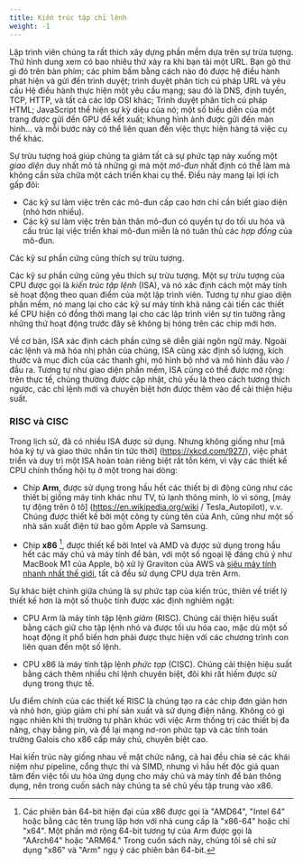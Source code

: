 ```yaml
---
title: Kiến trúc tập chỉ lệnh
weight: -1
---
```


Lập trình viên chúng ta rất thích xây dựng phần mềm dựa trên sự trừa tượng. Thử hình dung xem có bao nhiêu thứ xảy ra khi bạn tải một URL. Bạn gõ thứ gì đó trên bàn phím; các phím bấm bằng cách nào đó được hệ điều hành phát hiện và gửi đến trình duyệt; trình duyệt phân tích cú pháp URL và yêu cầu Hệ điều hành thực hiện một yêu cầu mạng; sau đó là DNS, định tuyến, TCP, HTTP, và tất cả các lớp OSI khác; Trình duyệt phân tích cú pháp HTML; JavaScript thể hiện sự kỳ diệu của nó; một số biểu diễn của một trang được gửi đến GPU để kết xuất; khung hình ảnh được gửi đến màn hình… và mỗi bước này có thể liên quan đến việc thực hiện hàng tá việc cụ thể khác.

Sự trừu tượng hoá giúp chúng ta giảm tất cả sự phức tạp này xuống một *giao diện* duy nhất mô tả những gì mà một *mô-đun* nhất định có thể làm mà không cần sửa chữa một cách triển khai cụ thể. Điều này mang lại lợi ích gấp đôi:

- Các kỹ sư làm việc trên các mô-đun cấp cao hơn chỉ cần biết giao diện (nhỏ hơn nhiều).
- Các kỹ sư làm việc trên bản thân mô-đun có quyền tự do tối ưu hóa và cấu trúc lại việc triển khai mô-đun miễn là nó tuân thủ các *hợp đồng* của mô-đun.

Các kỹ sư phần cứng cũng thích sự trừu tượng.

Các kỹ sư phần cứng cũng yêu thích sự trừu tượng. Một sự trừu tượng của CPU được gọi là *kiến trúc tập lệnh* (ISA), và nó xác định cách một máy tính sẽ hoạt động theo quan điểm của một lập trình viên. Tương tự như giao diện phần mềm, nó mang lại cho các kỹ sư máy tính khả năng cải tiến các thiết kế CPU hiện có đồng thời mang lại cho các lập trình viên sự tin tưởng rằng những thứ hoạt động trước đây sẽ không bị hỏng trên các chip mới hơn.

Về cơ bản, ISA xác định cách phần cứng sẽ diễn giải ngôn ngữ máy. Ngoài các lệnh và mã hóa nhị phân của chúng, ISA cũng xác định số lượng, kích thước và mục đích của các thanh ghi, mô hình bộ nhớ và mô hình đầu vào / đầu ra. Tương tự như giao diện phần mềm, ISA cũng có thể được mở rộng: trên thực tế, chúng thường được cập nhật, chủ yếu là theo cách tương thích ngược, các chỉ lệnh mới và chuyên biệt hơn được thêm vào để cải thiện hiệu suất.

### RISC và CISC

Trong lịch sử, đã có nhiều ISA được sử dụng. Nhưng không giống như [mã hóa ký tự và giao thức nhắn tin tức thời] (https://xkcd.com/927/), việc phát triển và duy trì một ISA hoàn toàn riêng biệt rất tốn kém, vì vậy các thiết kế CPU chính thống hội tụ ở một trong hai dòng:

- Chip **Arm**, được sử dụng trong hầu hết các thiết bị di động cũng như các thiết bị giống máy tính khác như TV, tủ lạnh thông minh, lò vi sóng, [máy tự động trên ô tô] (https://en.wikipedia.org/wiki / Tesla_Autopilot), v.v. Chúng được thiết kế bởi một công ty cùng tên của Anh, cũng như một số nhà sản xuất điện tử bao gồm Apple và Samsung.

- Chip **x86** [^x86], được thiết kế bởi Intel và AMD và được sử dụng trong hầu hết các máy chủ và máy tính để bàn, với một số ngoại lệ đáng chú ý như MacBook M1 của Apple, bộ xử lý Graviton của AWS và [siêu máy tính nhanh nhất thế giới](https://en.wikipedia.org/wiki/Fugaku_(supercomputer)), tất cả đều sử dụng CPU dựa trên Arm.

[^x86]: Các phiên bản 64-bit hiện đại của x86 được gọi là "AMD64", "Intel 64" hoặc bằng các tên trung lập hơn với nhà cung cấp là "x86-64" hoặc chỉ "x64". Một phần mở rộng 64-bit tương tự của Arm được gọi là "AArch64" hoặc "ARM64." Trong cuốn sách này, chúng tôi sẽ chỉ sử dụng "x86" và "Arm" ngụ ý các phiên bản 64-bit.

Sự khác biệt chính giữa chúng là sự phức tạp của kiến trúc, thiên về triết lý thiết kế hơn là một số thuộc tính được xác định nghiêm ngặt:

- CPU Arm là máy tính tập lệnh *giảm* (RISC). Chúng cải thiện hiệu suất bằng cách giữ cho tập lệnh nhỏ và được tối ưu hóa cao, mặc dù một số hoạt động ít phổ biến hơn phải được thực hiện với các chương trình con liên quan đến một số lệnh.

- CPU x86 là máy tính tập lệnh *phức tạp* (CISC). Chúng cải thiện hiệu suất bằng cách thêm nhiều chỉ lệnh chuyên biệt, đôi khi rất hiếm được sử dụng trong thực tế.

Ưu điểm chính của các thiết kế RISC là chúng tạo ra các chip đơn giản hơn và nhỏ hơn, giúp giảm chi phí sản xuất và sử dụng điện năng. Không có gì ngạc nhiên khi thị trường tự phân khúc với việc Arm thống trị các thiết bị đa năng, chạy bằng pin, và để lại mạng nơ-ron phức tạp và các tính toán trường Galois cho x86 cấp máy chủ, chuyên biệt cao.

Hai kiến trúc này giống nhau về mặt chức năng, cả hai đều chia sẻ các khái niệm như pipeline, cổng thực thi và SIMD, nhưng vì hầu hết độc giả quan tâm đến việc tối ưu hóa ứng dụng cho máy chủ và máy tính để bàn thông dụng, nên trong cuốn sách này chúng ta sẽ chủ yếu tập trung vào x86.